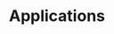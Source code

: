 ---
title: Applications
description: >
  A simple and scalable cloud platform for all developer needs.
weight: 5
---